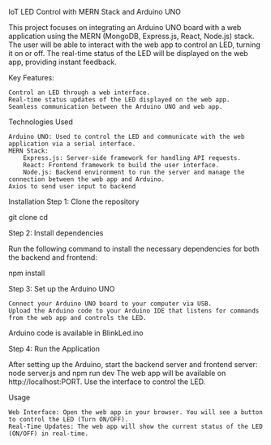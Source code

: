 IoT LED Control with MERN Stack and Arduino UNO

This project focuses on integrating an Arduino UNO board with a web application using the MERN (MongoDB, Express.js, React, Node.js) stack. The user will be able to interact with the web app to control an LED, turning it on or off. The real-time status of the LED will be displayed on the web app, providing instant feedback.

Key Features:

    Control an LED through a web interface.
    Real-time status updates of the LED displayed on the web app.
    Seamless communication between the Arduino UNO and web app.

Technologies Used

    Arduino UNO: Used to control the LED and communicate with the web application via a serial interface.
    MERN Stack:
        Express.js: Server-side framework for handling API requests.
        React: Frontend framework to build the user interface.
        Node.js: Backend environment to run the server and manage the connection between the web app and Arduino.
    Axios to send user input to backend

Installation
Step 1: Clone the repository

git clone <your-repository-url>
cd <your-project-directory>

Step 2: Install dependencies

Run the following command to install the necessary dependencies for both the backend and frontend:

npm install

Step 3: Set up the Arduino UNO

    Connect your Arduino UNO board to your computer via USB.
    Upload the Arduino code to your Arduino IDE that listens for commands from the web app and controls the LED.

Arduino code is available in BlinkLed.ino

Step 4: Run the Application

After setting up the Arduino, start the backend server and frontend server: node server.js and npm run dev
The web app will be available on http://localhost:PORT. Use the interface to control the LED.

Usage

    Web Interface: Open the web app in your browser. You will see a button to control the LED (Turn ON/OFF).
    Real-Time Updates: The web app will show the current status of the LED (ON/OFF) in real-time.
